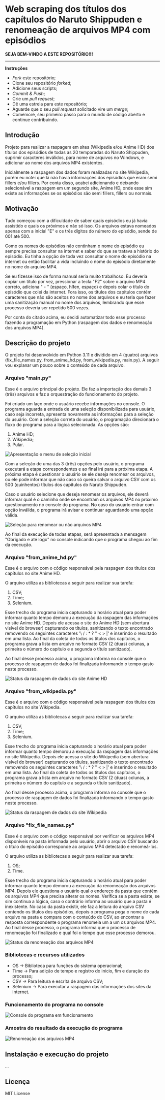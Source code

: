 # Web scraping dos títulos dos capítulos do Naruto Shippuden e renomeação de arquivos MP4 com episódios

**SEJA BEM-VINDO A ESTE REPOSITÓRIO!!!**

-------------

**Instruções**

 - *Fork* este repositório;
 - Clone seu repositório *forked*;
 - Adicione seus scripts;
 - *Commit & Push*;
 - Crie um *pull request*;
 - Dê uma estrela para este repositório;
 - Aguarde que o seu *pull request* solicitado vire um *merge*;
 - Comemore, seu primeiro passo para o mundo de código aberto e continue contribuindo.

## Introdução

Projeto para realizar a raspagem em sites (Wikipedia e/ou Anime HD) dos títulos dos episódios de todas as 20 temporadas do Naruto Shippuden, suprimir caracteres inválidos, para nome de arquivos no Windows, e adicionar ao nome dos arquivos MP4 existentes.

Inicialmente a raspagem dos dados foram realizadas no site Wikipedia, porém eu notei que lá não havia informações dos episódios que eram semi fillers e/ou fillers. Por conta disso, acabei adicionando e deixando selecionável a raspagem em um segundo site, Anime HD, onde esse sim existe as informações se os episódios são semi fillers, fillers ou normais.

## Motivação

Tudo começou com a dificuldade de saber quais episódios eu já havia assistido e quais os próximos e não só isso. Os arquivos estava nomeados apenas com a inicial "E" e os três dígitos do número do episódio, sende de 001 até 500.

Como os nomes do episódios não continham o nome do episódio eu sempre precisa consultar na internet e saber do que se tratava a histório do episódio. Eu tinha a opção de toda vez consultar o nome do episódio na internet ou então facilitar a vida incluindo o nome do episódio diretamente no nome do arquivo MP4.

Se eu fizesse isso de forma manual seria muito trabalhoso. Eu deveria copiar um título por vez, pressionar a tecla "F2" sobre o arquivo MP4 correto, adiciona " - " (espaço, hífen, espaço) e depois colar o título do episódio que colei da internet. Fora isso, os títulos dos capitulos contém caracteres que não são aceitos no nome dos arquivos e eu teria que fazer uma sanitização manual no nome dos arquivos, lembrando que esse processo deveria ser repetido 500 vezes.

Por conta do citado acima, eu decidi automatizar todo esse processo fazendo a programação em Python (raspagem dos dados e renomeação dos arquivos MP4).

## Descrição do projeto

O projeto foi desenvolvido em Python 3.11 e dividido em 4 (quatro) arquivos (fix_file_names.py, from_anime_hd.py, from_wikipedia.py, main.py). A seguir vou explanar um pouco sobre o conteúdo de cada arquivo.

### Arquivo "main.py"

Esse é o arquivo principal do projeto. Ele faz a importação dos demais 3 (três) arquivos e faz a orquestração do funcionamento do projeto.

Foi criado um laço onde o usuário recebe informações no console. O programa aguarda a entrada de uma seleção disponibilizada para usuário, caso seja incorreta, apresenta novamente as informações para a seleção do usuário. Com a seleção correta do usuário, o programação direcionará o fluxo do programa para a lógica selecionada. As opções são:

1. Anime HD;
2. Wikipedia;
3. Pular.

![Apresentação e menu de seleção inicial](img/menu_selecao_inicial.png)

Com a seleção de uma das 3 (três) opções pelo usuário, o programa executará a etapa correspondentes e ao final irá para a próxima etapa. A próxima etapa é questionar o usuário se ele deseja renomear os arquivos, ou ele pode informar que não caso só queira salvar o arquivo CSV com os 500 (quinhentos) títulos dos capítulos do Naruto Shippuden.

Caso o usuário selecione que deseja renomear os arquivos, ele deverá informar qual é o caminho onde se encontram os arquivos MP4 no próximo questionamento no console do programa. No caso do usuário entrar com opção inválida, o programa irá avisar e continuar aguardando uma opção válida.

![Seleção para renomear ou não arquivos MP4](img/menu_selecao_secundaria.png)

Ao final da execução de todas etapas, será apresentada a mensagem "Obrigado e até logo" no console indicando que o programa chegou ao fim da execução.

### Arquivo "from_anime_hd.py"

Esse é o arquivo com o código responsável pela raspagem dos títulos dos capítulos no site Anime HD.

O arquivo utiliza as bibliotecas a seguir para realizar sua tarefa:

1. CSV;
2. Time;
3. Selenium.

Esse trecho do programa inicia capturando o horário atual para poder informar quanto tempo demorou a execução da raspagem das informações no site Anime HD. Depois ele acessa o site do Anime HD (sem abertura visível do browser) capturando os títulos, sanitizando o texto encontrado removendo os seguintes caracteres '\ / : * ? " < > |' e inserindo o resultado em uma lista. Ao final da coleta de todos os títulos dos capítulos, o programa grava a lista em arquivo no formato CSV (2 (duas) colunas, a primeira o número do capítulo e a segunda o título sanitizado).

Ao final desse processo acima, o programa informa no console que o processo de raspagem de dados foi finalizada informando o tempo gasto neste processo.

![Status da raspagem de dados do site Anime HD](img/status_web_scraping.PNG)

### Arquivo "from_wikipedia.py"

Esse é o arquivo com o código responsável pela raspagem dos títulos dos capítulos no site Wikipedia.

O arquivo utiliza as bibliotecas a seguir para realizar sua tarefa:

1. CSV;
2. Time;
3. Selenium.

Esse trecho do programa inicia capturando o horário atual para poder informar quanto tempo demorou a execução da raspagem das informações no site Wikipedia. Depois ele acessa o site do Wikipedia (sem abertura visível do browser) capturando os títulos, sanitizando o texto encontrado removendo os seguintes caracteres '\ / : * ? " < > |' e inserindo o resultado em uma lista. Ao final da coleta de todos os títulos dos capítulos, o programa grava a lista em arquivo no formato CSV (2 (duas) colunas, a primeira o número do capítulo e a segunda o título sanitizado).

Ao final desse processo acima, o programa informa no console que o processo de raspagem de dados foi finalizada informando o tempo gasto neste processo.

![Status da raspagem de dados do site Wikipedia](img/status_web_scraping.png)

### Arquivo "fix_file_names.py"

Esse é o arquivo com o código responsável por verificar os arquivos MP4 disponíveis na pasta informada pelo usuário, abrir o arquivo CSV buscando o título do episódio corresponde ao arquivo MP4 detectado e renomeá-los.

O arquivo utiliza as bibliotecas a seguir para realizar sua tarefa:

1. OS;
2. Time.

Esse trecho do programa inicia capturando o horário atual para poder informar quanto tempo demorou a execução da renomeação dos arquivos MP4. Depois ele questiona o usuário qual o endereço da pasta que contém os arquivos MP4 que precisa alterar os nomes. Verifica se a pasta existe, se sim continua a lógica, caso o contrário informa ao usuário que a pasta é inexistente. No caso da pasta existir, ele faz a leitura do arquivo CSV contendo os títulos dos episódios, depois o programa pega o nome de cada arquivo na pasta e compara com o conteúdo do CSV, ao encontrar a resposta correspondente o programa renomeia um a um os arquivos MP4. Ao final desse processo, o programa informa que o processo de renomeação foi finalizado e qual foi o tempo que esse processo demorou.

![Status da renomeação dos arquivos MP4](img/status_renomeacao_arquivos.png)

### Bibliotecas e recursos utilizados

 - OS -> Biblioteca para funções do sistema operacional;
 - Time -> Para adição de tempo e registro do início, fim e duração do processo;
 - CSV -> Para leitura e escrita de arquivo CSV;
 - Selenium -> Para executar a raspagem das informações dos sites da internet.

### Funcionamento do programa no console

![Console do programa em funcionamento](img/console.gif)

### Amostra do resultado da execução do programa

![Renomeação dos arquivos MP4](img/resultado.gif)

 ## Instalação e execução do projeto

 ...

 ## Licença

 MIT License
